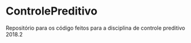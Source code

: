 # ControlePreditivo
Repositório para os código feitos para a disciplina de controle preditivo 2018.2 
